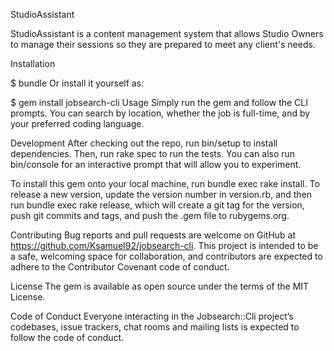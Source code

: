 
StudioAssistant

StudioAssistant is a content management system that allows Studio Owners to manage their sessions so they are prepared to meet any client's needs.

Installation
<!-- Add this line to your application's Gemfile:

FIND OUT HOW TO INSTALL THIS THING

gem 'studioassistant'
And then execute: -->

$ bundle
Or install it yourself as:

$ gem install jobsearch-cli
Usage
Simply run the gem and follow the CLI prompts. You can search by location, whether the job is full-time, and by your preferred coding language.

Development
After checking out the repo, run bin/setup to install dependencies. Then, run rake spec to run the tests. You can also run bin/console for an interactive prompt that will allow you to experiment.

To install this gem onto your local machine, run bundle exec rake install. To release a new version, update the version number in version.rb, and then run bundle exec rake release, which will create a git tag for the version, push git commits and tags, and push the .gem file to rubygems.org.

Contributing
Bug reports and pull requests are welcome on GitHub at https://github.com/Ksamuel92/jobsearch-cli. This project is intended to be a safe, welcoming space for collaboration, and contributors are expected to adhere to the Contributor Covenant code of conduct.

License
The gem is available as open source under the terms of the MIT License.

Code of Conduct
Everyone interacting in the Jobsearch::Cli project’s codebases, issue trackers, chat rooms and mailing lists is expected to follow the code of conduct.